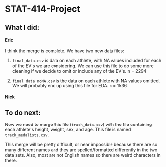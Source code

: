 # STAT-414-Project

## What I did:
#### Eric
I think the merge is complete. We have two new data files: 

1. `final_data.csv` is data on each athlete, with NA values included for each of the EV's we are considering. We can use this file to do some more cleaning if we decide to omit or include any of the EV's.
n = 2294

2. `final_data_noNA.csv` is the data on each athlete with NA values omitted. We will probably end up using this file for EDA.
n = 1536


#### Nick


## To do next:
Now we need to merge this file (`track_data.csv`) with the file containing each athlete's height, weight, sex, and age. This file is named `track_medalists.csv`.

This merge will be pretty difficult, or near impossible because there are so many different names and they are spelled/formatted differently in the two data sets. Also, most are not English names so there are weird characters in there.
